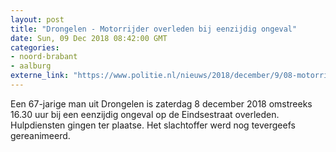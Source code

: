 ```yaml
---
layout: post
title: "Drongelen - Motorrijder overleden bij eenzijdig ongeval"
date: Sun, 09 Dec 2018 08:42:00 GMT
categories: 
- noord-brabant 
- aalburg 
externe_link: "https://www.politie.nl/nieuws/2018/december/9/08-motorrijder-overleden-bij-eenzijdig-ongeval.html"
---
```


Een 67-jarige man uit Drongelen is zaterdag 8 december 2018 omstreeks 16.30 uur bij een eenzijdig ongeval op de Eindsestraat overleden. Hulpdiensten gingen ter plaatse. Het slachtoffer werd nog tevergeefs gereanimeerd.
